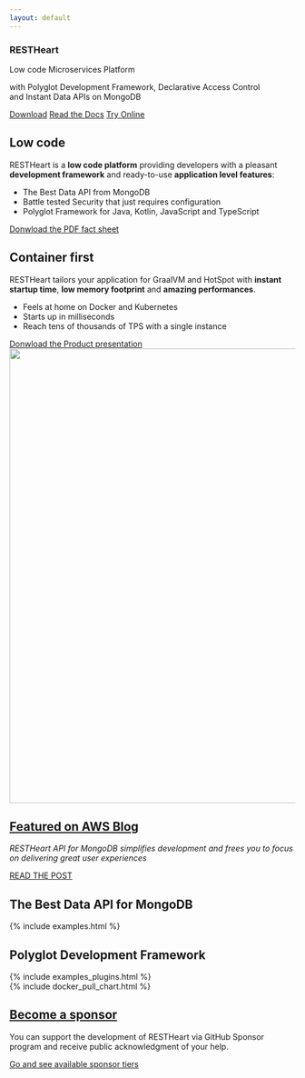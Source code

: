 ```yaml
---
layout: default
---
```


<section id="top" class="black-background text-center pt-2 pb-2">
    <section class="mt-0 mb-4">
        <h1 class="pt-4 top-1 text-break"><strong>REST</strong>Heart</h1>
        <p class="m-0 top-2 text-break highlightcolor">Low code Microservices Platform</p>
        <p class="top-6 text-break white">with Polyglot Development Framework, Declarative Access Control<br/>and Instant Data APIs on MongoDB</p>
        <a href="/docs/setup" class="btn btn-o-white ml-1 mt-4 my-0 btn-md">Download</a>
        <a href="/docs" class="btn ml-1 mt-4 my-0 btn-md">Read the Docs</a>
        <a href="/docs/try" class="btn btn-o-white ml-1 mt-4 my-0 btn-md">Try Online</a>
    </section>
</section>

<!-- <section class="cd-intro mt-1 mb-1">
    <h1 class="cd-headline d-block justify-content-center letters type">
        <span class="d-flex align-items-center justify-content-center cd-words-wrapper waiting color-primary">
            <b class="is-visible">Blazing fast</b>
            <b>Instant REST, GraphQL and WebSocket API on MongoDB</b>
            <b>Develop custom Web Services</b>
            <b>Handle Users and Permissions with no code</b>
            <b>Extensible with Java, Kotlin, JavaScript & TypeScript</b>
            <b>Deliver any content to the Web</b>
            <b>Available as a Docker image</b>
            <b>Run and build it with java or as a native binary</b>
            <b>Proxy External Resources</b>
            <b>Notify clients with Hooks</b>
            <b>Threat protection at every layer</b>
        </span>
    </h1>
</section> -->

<section id="call-to-action" class="call-to-action">
    <div class="container-fluid">
        <div class="row mb-2">
            <div class="col-md-6 call-to-action__item call-to-action__first">
                <h2 class="call-to-action__title text-center">Low code</h2>
                <p>
                RESTHeart is a <strong>low code platform</strong> providing developers with a pleasant <strong>development framework</strong> and ready-to-use <strong>application level features</strong>:
                </p>
                <ul>
                    <li>The Best Data API from MongoDB</li>
                    <li>Battle tested Security that just requires configuration</li>
                    <li>Polyglot Framework for Java, Kotlin, JavaScript and TypeScript</li>
                </ul>
                <div class="text-center pt-3">
                    <a href="/assets/Brochure - RESTHeart 6.pdf" target="_blank" class="btn">Donwload the PDF fact sheet</a>
                </div>
            </div>
            <div class="col-md-6 call-to-action__item call-to-action__first">
                <h2 class="call-to-action__title text-center">Container first</h2>
                <p>
                RESTHeart tailors your application for GraalVM and HotSpot with <strong>instant startup time</strong>, <strong>low memory footprint</strong> and <strong>amazing performances</strong>.
                </p>
                <ul>
                    <li>Feels at home on Docker and Kubernetes</li>
                    <li>Starts up in milliseconds</li>
                    <li>Reach tens of thousands of TPS with a single instance</li>
                </ul>
                <div class="text-center pt-3">
                    <a href="/assets/RESTHeart 6 - Overview.pdf" target="_blank" class="btn mt-3 mt-md-0 ml-md-3 mx-auto">Donwload the Product presentation</a>
                </div>
            </div>
        </div>
    </div>
</section>

<div class="container text-center mt-0">
    <img src="/images/restheart.gif" class="img-fluid" width="800"/>
</div>

<section id="article-at-aws-blog" class="call-to-action black-background">
    <div class="container-fluid">
        <div class="row mb-1">
            <div class="col-md-12 call-to-action__item call-to-action__first text-center">
                <h2 class="text-lightcyan mb-2">
                    <a href="https://aws.amazon.com/it/blogs/apn/application-modernization-with-mongodb-atlas-on-aws/" target="_blank">Featured on <strong>AWS Blog</strong></a>
                </h2>
                <p class="highlightcolor"><i>RESTHeart API for MongoDB simplifies development and frees you to focus on delivering great user experiences</i></p>
                <a href="https://www.mongodb.com/customers/softinstigate" target="_blank" class="btn btn-o-white">READ THE POST</a>
            </div>
        </div>
    </div>
</section>

<div class="container mt-5">
    <h2 class="text-center color-primary font-weight-bold">The Best Data API for MongoDB</h2>
</div>

<section id="examples" class="slice my-0 pb-0">
    {% include examples.html %}
</section>

<div class="container mt-5">
    <h2 class="text-center color-primary m-0 mb-2 font-weight-bold">Polyglot Development Framework</h2>
</div>

<section id="examples-plugins" class="slice">
    {% include examples_plugins.html %}
</section>

<!-- <section id="trusted-by">
    <div class="row mx-0">
        <div id="customers" class="container-fluid my-2">
            <h2 class="text-center color-primary">
                Trusted by Startups and Corporations
            </h2>
            <div class="customer-logos">
                <div class="slide my-2"><img src="/images/customers/ng-logo.png"></div>
                <div class="slide my-2"><img src="/images/customers/aci-infomobility.png"></div>
                <div class="slide my-2"><img src="/images/customers/unisys.png"></div>
                <div class="slide my-2"><img src="/images/customers/e-spirit.png"></div>
                <div class="slide my-2"><img src="/images/customers/autoinrete.png"></div>
                <div class="slide my-2"><img src="/images/customers/croqqer-logo.png"></div>
                <div class="slide my-2"><img src="/images/customers/radiotraffic.png"></div>
                <div class="slide my-2"><img src="/images/customers/nativa.png"></div>
                <div class="slide my-2"><img src="/images/customers/conquest.png"></div>
            </div>
        </div>
    </div>
</section> -->

<section class="chart mt-3 pb-0" id="chart">
    {% include docker_pull_chart.html %}
</section>

<section id="article-at-mongodb" class="call-to-action black-background">
    <div class="container-fluid">
        <div class="row mb-1">
            <div class="col-md-12 call-to-action__item call-to-action__first text-center">
                <h2 class="text-lightcyan mb-2">
                    <a href="https://github.com/sponsors/SoftInstigate" target="_blank">Become a sponsor</a>
                </h2>
                <p class="highlightcolor">You can support the development of RESTHeart via GitHub Sponsor program and receive public acknowledgment of your help.</p>
                <a href="https://github.com/sponsors/SoftInstigate" target="_blank" class="btn btn-o-white">Go and see available sponsor tiers</a>
            </div>
        </div>
    </div>
</section>

<link rel="stylesheet" href="assets/animated-headline/css/style.css"> <!-- Resource style -->
<script src="assets/animated-headline/js/modernizr.js"></script> <!-- Modernizr -->
<script src="assets/animated-headline/js/main.js"></script>
